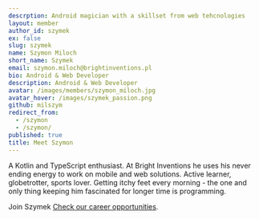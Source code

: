 ```yaml
---
descrption: Android magician with a skillset from web tehcnologies
layout: member
author_id: szymek
ex: false
slug: szymek
name: Szymon Miloch
short_name: Szymek
email: szymon.miloch@brightinventions.pl
bio: Android & Web Developer
description: Android & Web Developer
avatar: /images/members/szymon_miloch.jpg
avatar_hover: /images/szymek_passion.png
github: milszym
redirect_from:
  - /szymon
  - /szymon/
published: true
title: Meet Szymon
---
```

A Kotlin and TypeScript enthusiast. At Bright Inventions he uses his never ending energy to work on mobile and web solutions. Active learner, globetrotter, sports lover. Getting itchy feet every morning - the one and only thing keeping him fascinated for longer time is programming.

Join Szymek [Check our career opportunities](/career).